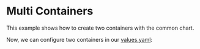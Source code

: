 # Multi Containers

This example shows how to create two containers with the common chart.


Now, we can configure two containers in our [values.yaml](./values.yaml):


```yaml

```
